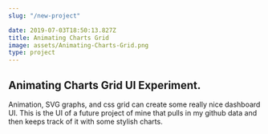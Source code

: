 ```yaml
---
slug: "/new-project"

date: 2019-07-03T18:50:13.827Z
title: Animating Charts Grid
image: assets/Animating-Charts-Grid.png
type: project
---
```

## Animating Charts Grid UI Experiment.

  Animation, SVG graphs, and css grid can create some really nice dashboard UI. This is the UI of a future project of mine that pulls in my github data and then keeps track of it with some stylish charts.
